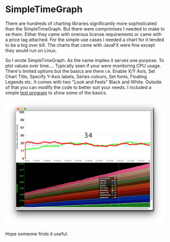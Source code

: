# SimpleTimeGraph
There are hundreds of charting libraries significantly more sophisticated than the SimpleTimeGraph. But there were comprimises I needed to make to se them. Either they came with onerous license requirements or came with a price tag attached. For the simple use cases I needed a chart for it tended to be a big over kill. The charts that came with JavaFX were fine except they would run on Linux.

So I wrote SimpleTimeGraph. As the name implies it serves one purpose. To plot values over time.... Typically seen if your were monitoring CPU usage. There's limited options but the basics are there i.e. Enable X/Y Axis, Set Chart Title, Specify Y-Axis labels, Series colours, Set fonts, Floating Legends etc. It comes with two "Look and Feels" Black and White. Outside of that you can modify the code to better suit your needs. I included a simple [test program](https://github.com/domgiles/SimpleTimeGraph/blob/master/src/com/dom/util/graphs/GraphTestFrame.java) to show some of the basics.

![SimpleTimeGraph](https://github.com/domgiles/SimpleTimeGraph/blob/master/img/SimpleTimeGraph.png)

Hope someone finds it useful.
